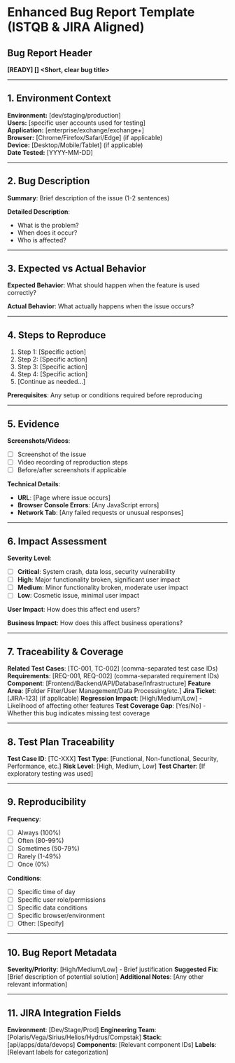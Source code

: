 # Enhanced Bug Report Template (ISTQB & JIRA Aligned)

## Bug Report Header
**[READY] [<MODULE OR PAGE>] <Short, clear bug title>**

---

## 1. Environment Context
**Environment:** [dev/staging/production]  
**Users:** [specific user accounts used for testing]  
**Application:** [enterprise/exchange/exchange+]  
**Browser:** [Chrome/Firefox/Safari/Edge] (if applicable)  
**Device:** [Desktop/Mobile/Tablet] (if applicable)  
**Date Tested:** [YYYY-MM-DD]

---

## 2. Bug Description
**Summary**: Brief description of the issue (1-2 sentences)

**Detailed Description**: 
- What is the problem?
- When does it occur?
- Who is affected?

---

## 3. Expected vs Actual Behavior
**Expected Behavior**: What should happen when the feature is used correctly?

**Actual Behavior**: What actually happens when the issue occurs?

---

## 4. Steps to Reproduce
1. Step 1: [Specific action]
2. Step 2: [Specific action]
3. Step 3: [Specific action]
4. Step 4: [Specific action]
5. [Continue as needed...]

**Prerequisites**: Any setup or conditions required before reproducing

---

## 5. Evidence
**Screenshots/Videos**: 
- [ ] Screenshot of the issue
- [ ] Video recording of reproduction steps
- [ ] Before/after screenshots if applicable

**Technical Details**:
- **URL**: [Page where issue occurs]
- **Browser Console Errors**: [Any JavaScript errors]
- **Network Tab**: [Any failed requests or unusual responses]

---

## 6. Impact Assessment
**Severity Level**:
- [ ] **Critical**: System crash, data loss, security vulnerability
- [ ] **High**: Major functionality broken, significant user impact
- [ ] **Medium**: Minor functionality broken, moderate user impact
- [ ] **Low**: Cosmetic issue, minimal user impact

**User Impact**: How does this affect end users?

**Business Impact**: How does this affect business operations?

---

## 7. Traceability & Coverage
**Related Test Cases**: [TC-001, TC-002] (comma-separated test case IDs)
**Requirements**: [REQ-001, REQ-002] (comma-separated requirement IDs)
**Component**: [Frontend/Backend/API/Database/Infrastructure]
**Feature Area**: [Folder Filter/User Management/Data Processing/etc.]
**Jira Ticket**: [JIRA-123] (if applicable)
**Regression Impact**: [High/Medium/Low] - Likelihood of affecting other features
**Test Coverage Gap**: [Yes/No] - Whether this bug indicates missing test coverage

---

## 8. Test Plan Traceability
**Test Case ID**: [TC-XXX]
**Test Type**: [Functional, Non-functional, Security, Performance, etc.]
**Risk Level**: [High, Medium, Low]
**Test Charter**: [If exploratory testing was used]

---

## 9. Reproducibility
**Frequency**: 
- [ ] Always (100%)
- [ ] Often (80-99%)
- [ ] Sometimes (50-79%)
- [ ] Rarely (1-49%)
- [ ] Once (0%)

**Conditions**: 
- [ ] Specific time of day
- [ ] Specific user role/permissions
- [ ] Specific data conditions
- [ ] Specific browser/environment
- [ ] Other: [Specify]

---

## 10. Bug Report Metadata
**Severity/Priority**: [High/Medium/Low] - Brief justification
**Suggested Fix**: [Brief description of potential solution]
**Additional Notes**: [Any other relevant information]

---

## 11. JIRA Integration Fields
**Environment**: [Dev/Stage/Prod]
**Engineering Team**: [Polaris/Vega/Sirius/Helios/Hydrus/Compstak]
**Stack**: [api/apps/data/devops]
**Components**: [Relevant component IDs]
**Labels**: [Relevant labels for categorization]
